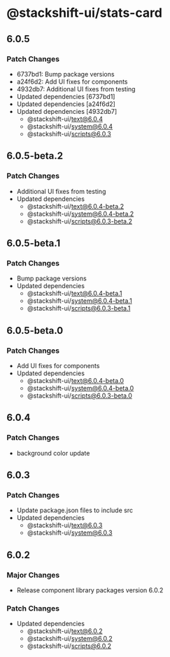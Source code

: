 # @stackshift-ui/stats-card

## 6.0.5

### Patch Changes

- 6737bd1: Bump package versions
- a24f6d2: Add UI fixes for components
- 4932db7: Additional UI fixes from testing
- Updated dependencies [6737bd1]
- Updated dependencies [a24f6d2]
- Updated dependencies [4932db7]
  - @stackshift-ui/text@6.0.4
  - @stackshift-ui/system@6.0.4
  - @stackshift-ui/scripts@6.0.3

## 6.0.5-beta.2

### Patch Changes

- Additional UI fixes from testing
- Updated dependencies
  - @stackshift-ui/text@6.0.4-beta.2
  - @stackshift-ui/system@6.0.4-beta.2
  - @stackshift-ui/scripts@6.0.3-beta.2

## 6.0.5-beta.1

### Patch Changes

- Bump package versions
- Updated dependencies
  - @stackshift-ui/text@6.0.4-beta.1
  - @stackshift-ui/system@6.0.4-beta.1
  - @stackshift-ui/scripts@6.0.3-beta.1

## 6.0.5-beta.0

### Patch Changes

- Add UI fixes for components
- Updated dependencies
  - @stackshift-ui/text@6.0.4-beta.0
  - @stackshift-ui/system@6.0.4-beta.0
  - @stackshift-ui/scripts@6.0.3-beta.0

## 6.0.4

### Patch Changes

- background color update

## 6.0.3

### Patch Changes

- Update package.json files to include src
- Updated dependencies
  - @stackshift-ui/text@6.0.3
  - @stackshift-ui/system@6.0.3

## 6.0.2

### Major Changes

- Release component library packages version 6.0.2

### Patch Changes

- Updated dependencies
  - @stackshift-ui/text@6.0.2
  - @stackshift-ui/system@6.0.2
  - @stackshift-ui/scripts@6.0.2
